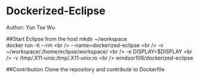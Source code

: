 # Dockerized-Eclipse
Author: Yun Tse Wu

##Start Eclipse from the host
mkdir ~/workspace<br />
docker run -ti --rm \<br />
--name=dockerized-eclipse \<br />
-v ~/workspace/:/home/eclipse/workspace/ \<br />
-e DISPLAY=$DISPLAY \<br />
-v /tmp/.X11-unix:/tmp/.X11-unix:ro \<br />
windsor106/dockerized-eclipse<br />


##Contribution
Clone the repository and contribute to Dockerfile

